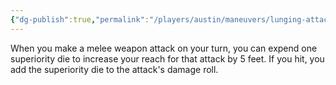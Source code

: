 ```yaml
---
{"dg-publish":true,"permalink":"/players/austin/maneuvers/lunging-attack/"}
---
```


When you make a melee weapon attack on your turn, you can expend one superiority die to increase your reach for that attack by 5 feet. If you hit, you add the superiority die to the attack's damage roll.